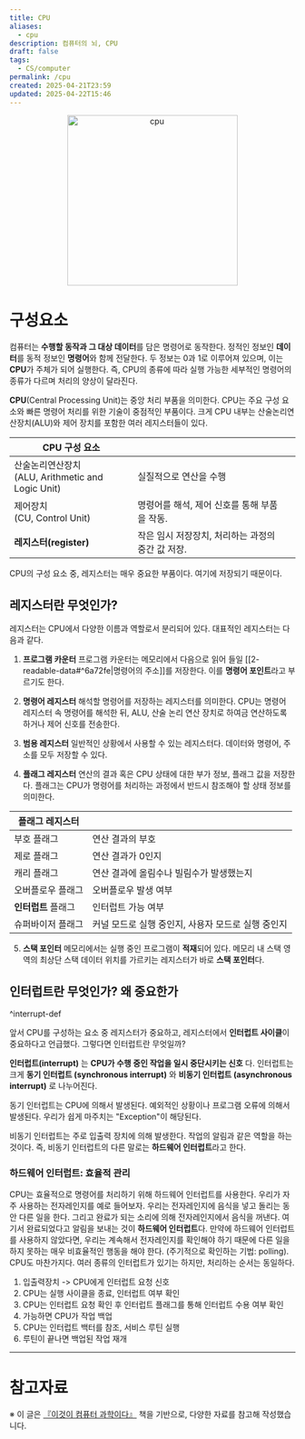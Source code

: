 ```yaml
---
title: CPU
aliases:
  - cpu
description: 컴퓨터의 뇌, CPU
draft: false
tags:
  - CS/computer
permalink: /cpu
created: 2025-04-21T23:59
updated: 2025-04-22T15:46
---
```

<p align="center">
  <img src="https://media2.giphy.com/media/v1.Y2lkPTc5MGI3NjExOW5ueTljc2tkM2ZmaTE3aXMzdnU0YmZnOWZidm5jandvNjUxMTl5cSZlcD12MV9pbnRlcm5hbF9naWZfYnlfaWQmY3Q9Zw/n6szplK2CnuJW/giphy.gif" alt="cpu" width="300">
</p>

# 구성요소

컴퓨터는 **수행할 동작과 그 대상 데이터**를 담은 명령어로 동작한다. 정적인 정보인 **데이터**를 동적 정보인 **명령어**와 함께 전달한다. 두 정보는 0과 1로 이루어져 있으며, 이는 **CPU**가 주체가 되어 실행한다. 즉, CPU의 종류에 따라 실행 가능한 세부적인 명령어의 종류가 다르며 처리의 양상이 달라진다.

**CPU**(Central Processing Unit)는 중앙 처리 부품을 의미한다. CPU는 주요 구성 요소와 빠른 명령어 처리를 위한 기술이 중점적인 부품이다. 크게 CPU 내부는 산술논리연산장치(ALU)와 제어 장치를 포함한 여러 레지스터들이 있다.

| CPU 구성 요소                                    |                               |     |
| -------------------------------------------- | ----------------------------- | --- |
| 산술논리연산장치<br>(ALU, Arithmetic and Logic Unit) | 실질적으로 연산을 수행                  |     |
| 제어장치<br>(CU, Control Unit)                   | 명령어를 해석, 제어 신호를 통해 부품을 작동.    |     |
| **레지스터(register)**                           | 작은 임시 저장장치, 처리하는 과정의 중간 값 저장. |     |

CPU의 구성 요소 중, 레지스터는 매우 중요한 부품이다. 여기에 저장되기 때문이다.

## 레지스터란 무엇인가?
레지스터는 CPU에서 다양한 이름과 역할로서 분리되어 있다. 대표적인 레지스터는 다음과 같다.

1. **프로그램 카운터**
프로그램 카운터는 메모리에서 다음으로 읽어 들일 [[2-readable-data#^6a72fe|명령어의 주소]]를 저장한다. 이를 **명령어 포인트**라고 부르기도 한다. 

2. **명령어 레지스터**
해석할 명령어를 저장하는 레지스터를 의미한다. CPU는 명령어 레지스터 속 명령어를 해석한 뒤, ALU, 산술 논리 연산 장치로 하여금 연산하도록 하거나 제어 신호를 전송한다.

3. **범용 레지스터**
일반적인 상황에서 사용할 수 있는 레지스터다. 데이터와 명령어, 주소를 모두 저장할 수 있다.

4. **플래그 레지스터**
연산의 결과 혹은 CPU 상태에 대한 부가 정보, 플래그 값을 저장한다. 플래그는 CPU가 명령어를 처리하는 과정에서 반드시 참조해야 할 상태 정보를 의미한다. 

| 플래그 레지스터     |                               |
| ------------ | ----------------------------- |
| 부호 플래그       | 연산 결과의 부호                     |
| 제로 플래그       | 연산 결과가 0인지                    |
| 캐리 플래그       | 연산 결과에 올림수나 빌림수가 발생했는지        |
| 오버플로우 플래그    | 오버플로우 발생 여부                   |
| **인터럽트** 플래그 | 인터럽트 가능 여부                    |
| 슈퍼바이저 플래그    | 커널 모드로 실행 중인지, 사용자 모드로 실행 중인지 |

5. **스택 포인터**
메모리에서는 실행 중인 프로그램이 **적재**되어 있다. 메모리 내 스택 영역의 최상단 스택 데이터 위치를 가르키는 레지스터가 바로 **스택 포인터**다. 

## 인터럽트란 무엇인가? 왜 중요한가 
^interrupt-def

앞서 CPU를 구성하는 요소 중 레지스터가 중요하고, 레지스터에서 **인터럽트 사이클**이 중요하다고 언급했다. 그렇다면 인터럽트란 무엇일까?

**인터럽트(interrupt)** 는 **CPU가 수행 중인 작업을 일시 중단시키는 신호** 다. 인터럽트는 크게 **동기 인터럽트 (synchronous interrupt)** 와 **비동기 인터럽트 (asynchronous interrupt)** 로 나누어진다.

동기 인터럽트는 CPU에 의해서 발생된다. 예외적인 상황이나 프로그램 오류에 의해서 발생된다. 우리가 쉽게 마주치는 "Exception"이 해당된다.

비동기 인터럽트는 주로 입출력 장치에 의해 발생한다. 작업의 알림과 같은 역할을 하는 것이다. 즉, 비동기 인터럽트의 다른 말로는 **하드웨어 인터럽트**라고 한다.

### 하드웨어 인터럽트: 효율적 관리

CPU는 효율적으로 명령어를 처리하기 위해 하드웨어 인터럽트를 사용한다. 우리가 자주 사용하는 전자레인지를 예로 들어보자. 우리는 전자레인지에 음식을 넣고 돌리는 동안 다른 일을 한다. 그리고 완료가 되는 소리에 의해 전자레인지에서 음식을 꺼낸다. 여기서 완료되었다고 알림을 보내는 것이 **하드웨어 인터럽트**다. 만약에 하드웨어 인터럽트를 사용하지 않았다면, 우리는 계속해서 전자레인지를 확인해야 하기 때문에 다른 일을 하지 못하는 매우 비효율적인 행동을 해야 한다. (주기적으로 확인하는 기법: polling). CPU도 마찬가지다. 여러 종류의 인터럽트가 있기는 하지만, 처리하는 순서는 동일하다.

1. 입출력장치 -> CPU에게 인터럽트 요청 신호
2. CPU는 실행 사이클을 종료, 인터럽트 여부 확인
3. CPU는 인터럽트 요청 확인 후 인터럽트 플래그를 통해 인터럽트 수용 여부 확인
4. 가능하면 CPU가 작업 백업
5. CPU는 인터럽트 백터를 참조, 서비스 루틴 실행
6. 루틴이 끝나면 백업된 작업 재개



---
# 참고자료

※ 이 글은 [『이것이 컴퓨터 과학이다』](https://product.kyobobook.co.kr/detail/S000214014967) 책을 기반으로, 다양한 자료를 참고해 작성했습니다.
